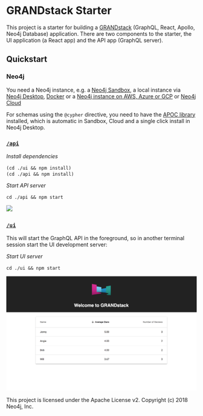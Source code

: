 # GRANDstack Starter

This project is a starter for building a [GRANDstack](https://grandstack.io) (GraphQL, React, Apollo, Neo4j Database) application. There are two components to the starter, the UI application (a React app) and the API app (GraphQL server).

## Quickstart

### Neo4j

You need a Neo4j instance, e.g. a [Neo4j Sandbox](http://neo4j.com/sandbox), a local instance via [Neo4j Desktop](https://neo4j.com/download), [Docker](http://hub.docker.com/_/neo4j) or a [Neo4j instance on AWS, Azure or GCP](http://neo4j.com/developer/guide-cloud-deployment) or [Neo4j Cloud](http://neo4j.com/cloud)

For schemas using the  `@cypher` directive, you need to have the [APOC library](https://github.com/neo4j-contrib/neo4j-apoc-procedures) installed, which is automatic in Sandbox, Cloud and a single click install in Neo4j Desktop.

### [`/api`](./api)

*Install dependencies*

```
(cd ./ui && npm install)
(cd ./api && npm install)
```

*Start API server*
```
cd ./api && npm start
```

![](api/img/graphql-playground.png)

### [`/ui`](./ui)

This will start the GraphQL API in the foreground, so in another terminal session start the UI development server:

*Start UI server*
```
cd ./ui && npm start
```

![](ui/img/default-app.png)

This project is licensed under the Apache License v2.
Copyright (c) 2018 Neo4j, Inc.
